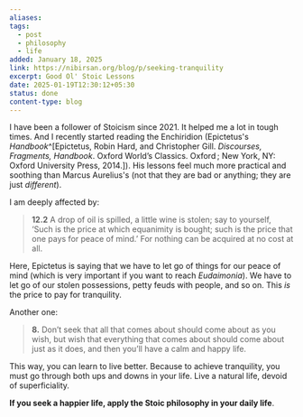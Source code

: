 ```yaml
---
aliases: 
tags:
  - post
  - philosophy
  - life
added: January 18, 2025
link: https://nibirsan.org/blog/p/seeking-tranquility
excerpt: Good Ol' Stoic Lessons
date: 2025-01-19T12:30:12+05:30
status: done
content-type: blog
---
```

I have been a follower of Stoicism since 2021. It helped me a lot in tough times. And I recently started reading the Enchiridion (Epictetus's *Handbook*^[Epictetus, Robin Hard, and Christopher Gill. _Discourses, Fragments, Handbook_. Oxford World’s Classics. Oxford ; New York, NY: Oxford University Press, 2014.]). His lessons feel much more practical and soothing than Marcus Aurelius's (not that they are bad or anything; they are just *different*).

I am deeply affected by:

>**12.2** A drop of oil is spilled, a little wine is stolen; say to yourself, ‘Such is the price at which equanimity is bought; such is the price that one pays for peace of mind.’ For nothing can be acquired at no cost at all.

Here, Epictetus is saying that we have to let go of things for our peace of mind (which is very important if you want to reach *Eudaimonia*). We have to let go of our stolen possessions, petty feuds with people, and so on. This *is* the price to pay for tranquility. 

Another one: 

>**8.** Don’t seek that all that comes about should come about as you wish, but wish that everything that comes about should come about just as it does, and then you’ll have a calm and happy life.

This way, you can learn to live better. Because to achieve tranquility, you must go through both ups and downs in your life. Live a natural life, devoid of superficiality.

**If you seek a happier life, apply the Stoic philosophy in your daily life**.